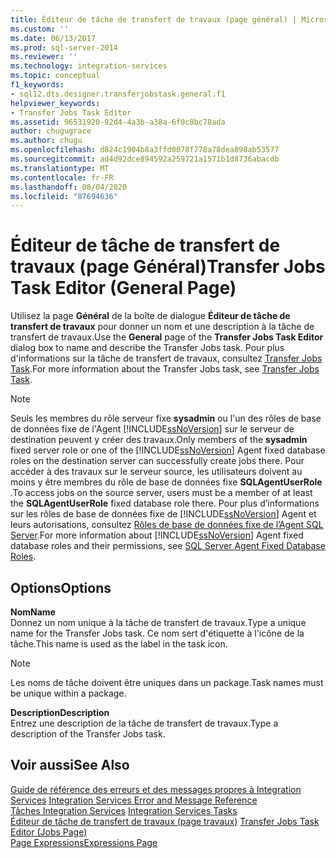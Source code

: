 ```yaml
---
title: Éditeur de tâche de transfert de travaux (page général) | Microsoft Docs
ms.custom: ''
ms.date: 06/13/2017
ms.prod: sql-server-2014
ms.reviewer: ''
ms.technology: integration-services
ms.topic: conceptual
f1_keywords:
- sql12.dts.designer.transferjobstask.general.f1
helpviewer_keywords:
- Transfer Jobs Task Editor
ms.assetid: 96531920-92d4-4a3b-a38a-6f0c8bc78ada
author: chugugrace
ms.author: chugu
ms.openlocfilehash: d824c1904b8a3ffd0078f778a78dea898ab53577
ms.sourcegitcommit: ad4d92dce894592a259721a1571b1d8736abacdb
ms.translationtype: MT
ms.contentlocale: fr-FR
ms.lasthandoff: 08/04/2020
ms.locfileid: "87694636"
---
```

# <a name="transfer-jobs-task-editor-general-page"></a><span data-ttu-id="1983e-102">Éditeur de tâche de transfert de travaux (page Général)</span><span class="sxs-lookup"><span data-stu-id="1983e-102">Transfer Jobs Task Editor (General Page)</span></span>
  <span data-ttu-id="1983e-103">Utilisez la page **Général** de la boîte de dialogue **Éditeur de tâche de transfert de travaux** pour donner un nom et une description à la tâche de transfert de travaux.</span><span class="sxs-lookup"><span data-stu-id="1983e-103">Use the **General** page of the **Transfer Jobs Task Editor** dialog box to name and describe the Transfer Jobs task.</span></span> <span data-ttu-id="1983e-104">Pour plus d'informations sur la tâche de transfert de travaux, consultez [Transfer Jobs Task](control-flow/transfer-jobs-task.md).</span><span class="sxs-lookup"><span data-stu-id="1983e-104">For more information about the Transfer Jobs task, see [Transfer Jobs Task](control-flow/transfer-jobs-task.md).</span></span>  
  
> [!NOTE]  
>  <span data-ttu-id="1983e-105">Seuls les membres du rôle serveur fixe **sysadmin** ou l'un des rôles de base de données fixe de l'Agent [!INCLUDE[ssNoVersion](../includes/ssnoversion-md.md)] sur le serveur de destination peuvent y créer des travaux.</span><span class="sxs-lookup"><span data-stu-id="1983e-105">Only members of the **sysadmin** fixed server role or one of the [!INCLUDE[ssNoVersion](../includes/ssnoversion-md.md)] Agent fixed database roles on the destination server can successfully create jobs there.</span></span> <span data-ttu-id="1983e-106">Pour accéder à des travaux sur le serveur source, les utilisateurs doivent au moins y être membres du rôle de base de données fixe **SQLAgentUserRole** .</span><span class="sxs-lookup"><span data-stu-id="1983e-106">To access jobs on the source server, users must be a member of at least the **SQLAgentUserRole** fixed database role there.</span></span> <span data-ttu-id="1983e-107">Pour plus d’informations sur les rôles de base de données fixe de [!INCLUDE[ssNoVersion](../includes/ssnoversion-md.md)] Agent et leurs autorisations, consultez [Rôles de base de données fixe de l’Agent SQL Server](../ssms/agent/sql-server-agent-fixed-database-roles.md).</span><span class="sxs-lookup"><span data-stu-id="1983e-107">For more information about [!INCLUDE[ssNoVersion](../includes/ssnoversion-md.md)] Agent fixed database roles and their permissions, see [SQL Server Agent Fixed Database Roles](../ssms/agent/sql-server-agent-fixed-database-roles.md).</span></span>  
  
## <a name="options"></a><span data-ttu-id="1983e-108">Options</span><span class="sxs-lookup"><span data-stu-id="1983e-108">Options</span></span>  
 <span data-ttu-id="1983e-109">**Nom**</span><span class="sxs-lookup"><span data-stu-id="1983e-109">**Name**</span></span>  
 <span data-ttu-id="1983e-110">Donnez un nom unique à la tâche de transfert de travaux.</span><span class="sxs-lookup"><span data-stu-id="1983e-110">Type a unique name for the Transfer Jobs task.</span></span> <span data-ttu-id="1983e-111">Ce nom sert d'étiquette à l'icône de la tâche.</span><span class="sxs-lookup"><span data-stu-id="1983e-111">This name is used as the label in the task icon.</span></span>  
  
> [!NOTE]  
>  <span data-ttu-id="1983e-112">Les noms de tâche doivent être uniques dans un package.</span><span class="sxs-lookup"><span data-stu-id="1983e-112">Task names must be unique within a package.</span></span>  
  
 <span data-ttu-id="1983e-113">**Description**</span><span class="sxs-lookup"><span data-stu-id="1983e-113">**Description**</span></span>  
 <span data-ttu-id="1983e-114">Entrez une description de la tâche de transfert de travaux.</span><span class="sxs-lookup"><span data-stu-id="1983e-114">Type a description of the Transfer Jobs task.</span></span>  
  
## <a name="see-also"></a><span data-ttu-id="1983e-115">Voir aussi</span><span class="sxs-lookup"><span data-stu-id="1983e-115">See Also</span></span>  
 <span data-ttu-id="1983e-116">[Guide de référence des erreurs et des messages propres à Integration Services](../../2014/integration-services/integration-services-error-and-message-reference.md) </span><span class="sxs-lookup"><span data-stu-id="1983e-116">[Integration Services Error and Message Reference](../../2014/integration-services/integration-services-error-and-message-reference.md) </span></span>  
 <span data-ttu-id="1983e-117">[Tâches Integration Services](control-flow/integration-services-tasks.md) </span><span class="sxs-lookup"><span data-stu-id="1983e-117">[Integration Services Tasks](control-flow/integration-services-tasks.md) </span></span>  
 <span data-ttu-id="1983e-118">[Éditeur de tâche de transfert de travaux &#40;page travaux&#41;](../../2014/integration-services/transfer-jobs-task-editor-jobs-page.md) </span><span class="sxs-lookup"><span data-stu-id="1983e-118">[Transfer Jobs Task Editor &#40;Jobs Page&#41;](../../2014/integration-services/transfer-jobs-task-editor-jobs-page.md) </span></span>  
 [<span data-ttu-id="1983e-119">Page Expressions</span><span class="sxs-lookup"><span data-stu-id="1983e-119">Expressions Page</span></span>](expressions/expressions-page.md)  
  
  
